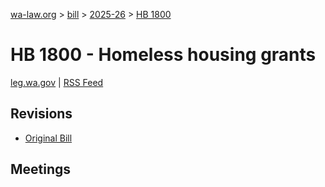 [wa-law.org](/) > [bill](/bill/) > [2025-26](/bill/2025-26/) > [HB 1800](/bill/2025-26/hb/1800/)

# HB 1800 - Homeless housing grants
[leg.wa.gov](https://app.leg.wa.gov/billsummary?BillNumber=1800&Year=2025&Initiative=false) | [RSS Feed](./rss.xml)

## Revisions
* [Original Bill](1/)

## Meetings
